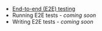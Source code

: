 - [End-to-end (E2E) testing](/angular/guide/testing/e2e)
- Running E2E tests - _coming soon_
- Writing E2E tests - _coming soon_